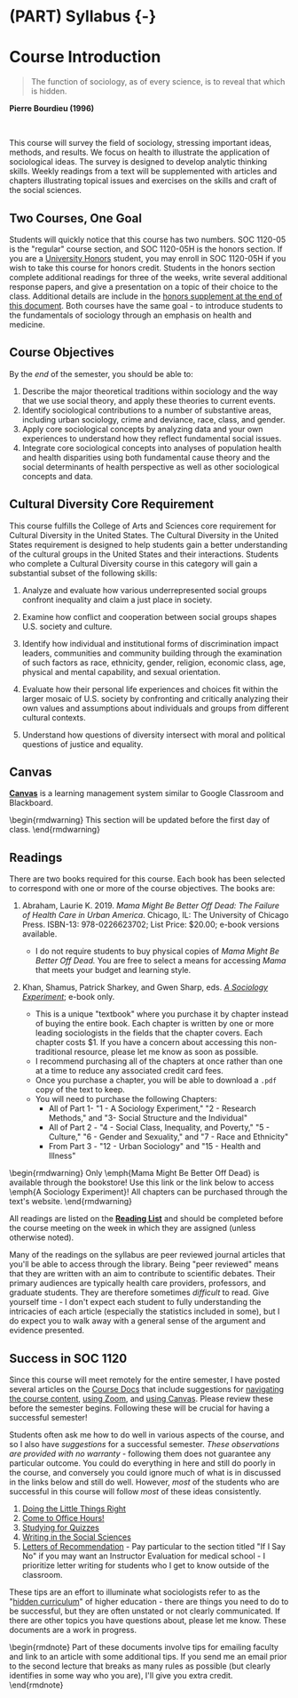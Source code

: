 # (PART) Syllabus {-}

# Course Introduction

> The function of sociology, as of every science, is to reveal that which is hidden.

**Pierre Bourdieu (1996)**

</br>

This course will survey the field of sociology, stressing important ideas, methods, and results. We focus on health to illustrate the application of sociological ideas. The survey is designed to develop analytic thinking skills. Weekly readings from a text will be supplemented with articles and chapters illustrating topical issues and exercises on the skills and craft of the social sciences.

## Two Courses, One Goal

Students will quickly notice that this course has two numbers. SOC 1120-05 is the "regular" course section, and SOC 1120-05H is the honors section. If you are a [University Honors](https://www.slu.edu/honors/index.php) student, you may enroll in SOC 1120-05H if you wish to take this course for honors credit. Students in the honors section complete additional readings for three of the weeks, write several additional response papers, and give a presentation on a topic of their choice to the class. Additional details are include in the [honors supplement at the end of this document](/syllabus/honors-overview.html). Both courses have the same goal - to introduce students to the fundamentals of sociology through an emphasis on health and medicine.

## Course Objectives

By the *end* of the semester, you should be able to:

  1. Describe the major theoretical traditions within sociology and the way that we use social theory, and apply these theories to current events.
  2. Identify sociological contributions to a number of substantive areas, including urban sociology, crime and deviance, race, class, and gender.
  3. Apply core sociological concepts by analyzing data and your own experiences to understand how they reflect fundamental social issues.
  4. Integrate core sociological concepts into analyses of population health and health disparities using both fundamental cause theory and the social determinants of health perspective as well as other sociological concepts and data.

## Cultural Diversity Core Requirement

This course fulfills the College of Arts and Sciences core requirement for Cultural Diversity in the United States. The Cultural Diversity in the United States requirement is designed to help students gain a better understanding of the cultural groups in the United States and their interactions. Students who complete a Cultural Diversity course in this category will gain a substantial subset of the following skills:

1.  Analyze and evaluate how various underrepresented social groups confront inequality and claim a just place in society.

2.  Examine how conflict and cooperation between social groups shapes U.S. society and culture.

3.  Identify how individual and institutional forms of discrimination impact leaders, communities and community building through the examination of such factors as race, ethnicity, gender, religion, economic class, age, physical and mental capability, and sexual orientation.

4.  Evaluate how their personal life experiences and choices fit within the larger mosaic of U.S. society by confronting and critically analyzing their own values and assumptions about individuals and groups from different cultural contexts.

5.  Understand how questions of diversity intersect with moral and political questions of justice and equality.

## Canvas

**<a href = "https://Canvas.slu.edu" target = "_blank">Canvas</a>** is a learning management system similar to Google Classroom and Blackboard. 

\begin{rmdwarning}
This section will be updated before the first day of class.
\end{rmdwarning}

## Readings

There are two books required for this course. Each book has been selected to correspond with one or more of the course objectives. The books are:

1.  Abraham, Laurie K. 2019. *Mama Might Be Better Off Dead: The Failure of Health Care in Urban America*. Chicago, IL: The University of Chicago Press. ISBN-13: 978-0226623702; List Price: $20.00; e-book versions available.
    * I do not require students to buy physical copies of *Mama Might Be Better Off Dead.* You are free to select a means for accessing *Mama* that meets your budget and learning style.

2. Khan, Shamus, Patrick Sharkey, and Gwen Sharp, eds. *<a href = "https://www.sociologyexperiment.com" target = "_blank">A Sociology Experiment</a>*; e-book only.
    * This is a unique "textbook" where you purchase it by chapter instead of buying the entire book. Each chapter is written by one or more leading sociologists in the fields that the chapter covers. Each chapter costs $1. If you have a concern about accessing this non-traditional resource, please let me know as soon as possible. 
    * I recommend purchasing all of the chapters at once rather than one at a time to reduce any associated credit card fees.
    * Once you purchase a chapter, you will be able to download a `.pdf` copy of the text to keep.
    * You will need to purchase the following Chapters:
      * All of Part 1- "1 - A Sociology Experiment," "2 - Research Methods," and "3- Social Structure and the Individual"
      * All of Part 2 - "4 - Social Class, Inequality, and Poverty," "5 - Culture," "6 - Gender and Sexuality," and "7 - Race and Ethnicity"
      * From Part 3 - "12 - Urban Sociology" and "15 - Health and Illness"

\begin{rmdwarning}
Only \emph{Mama Might Be Better Off Dead} is available through the
bookstore! Use this link or the link below to access \emph{A Sociology
Experiment}! All chapters can be purchased through the text's website.
\end{rmdwarning}

All readings are listed on the [**Reading List**](/syllabus/lecture-schedule.html) and should be completed before the course meeting on the week in which they are assigned (unless otherwise noted). 

Many of the readings on the syllabus are peer reviewed journal articles that you'll be able to access through the library. Being "peer reviewed" means that they are written with an aim to contribute to scientific debates. Their primary audiences are typically health care providers, professors, and graduate students. They are therefore sometimes *difficult* to read. Give yourself time - I don't expect each student to fully understanding the intricacies of each article (especially the statistics included in some), but I do expect you to walk away with a general sense of the argument and evidence presented.

## Success in SOC 1120

Since this course will meet remotely for the entire semester, I have posted several articles on the <a href = "https://slu-soc1120.github.io/docs/" target = "_blank">Course Docs</a> that include suggestions for <a href = "https://slu-soc1120.github.io/docs/start_around/" target = "_blank">navigating the course content</a>,  <a href = "https://slu-soc1120.github.io/docs/start_zoom/" target = "_blank">using Zoom</a>, and <a href = "https://slu-soc1120.github.io/docs/start_canvas/" target = "_blank">using Canvas</a>. Please review these before the semester begins. Following these will be crucial for having a successful semester!

Students often ask me how to do well in various aspects of the course, and so I also have *suggestions* for a successful semester. *These observations are provided with no warranty* - following them does not guarantee any particular outcome. You could do everything in here and still do poorly in the course, and conversely you could ignore much of what is in discussed in the links below and still do well. However, *most* of the students who are successful in this course will follow *most* of these ideas consistently.

1. <a href = "https://slu-soc1120.github.io/docs/resources_little-things/" target = "_blank">Doing the Little Things Right</a>
2. <a href = "https://slu-soc1120.github.io/docs/resources_office-hours/" target = "_blank">Come to Office Hours!</a>
3. <a href = "https://slu-soc1120.github.io/docs/resources_quizzes/" target = "_blank">Studying for Quizzes</a>
4. <a href = "https://chris-prener.github.io/resources/students/writing/" target = "_blank">Writing in the Social Sciences</a>
5. <a href = "https://slu-soc1120.github.io/docs/resources_letters/" target = "_blank">Letters of Recommendation</a> - Pay particular to the section titled "If I Say No" if you may want an Instructor Evaluation for medical school - I prioritize letter writing for students who I get to know outside of the classroom.

These tips are an effort to illuminate what sociologists refer to as the "[hidden curriculum](https://books.google.com/books?hl=en&lr=&id=5r-TAgAAQBAJ&oi=fnd&pg=PP1&dq=hidden+curriculum#v=onepage&q=hidden%20curriculum&f=false)" of higher education - there are things you need to do to be successful, but they are often unstated or not clearly communicated. If there are other topics you have questions about, please let me know. These documents are a work in progress.

\begin{rmdnote}
Part of these documents involve tips for emailing faculty and link to an
article with some additional tips. If you send me an email prior to the
second lecture that breaks as many rules as possible (but clearly
identifies in some way who you are), I'll give you extra credit.
\end{rmdnote}
